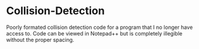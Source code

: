 # Collision-Detection
Poorly formated collision detection code for a program that I no longer have access to. Code can be viewed in Notepad++ but is completely illegible without the proper spacing.
